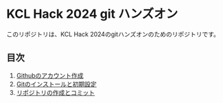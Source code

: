 # KCL Hack 2024 git ハンズオン

このリポジトリは、KCL Hack 2024のgitハンズオンのためのリポジトリです。

## 目次

1. [Githubのアカウント作成](./docs/step1.md)
2. [Gitのインストールと初期設定](./docs/step2.md)
3. [リポジトリの作成とコミット](./docs/step3.md)

